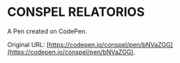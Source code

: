 # CONSPEL RELATORIOS 

A Pen created on CodePen.

Original URL: [https://codepen.io/conspel/pen/bNVaZGG](https://codepen.io/conspel/pen/bNVaZGG).

